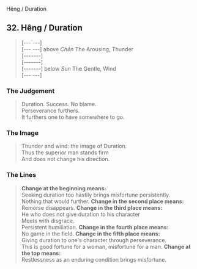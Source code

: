 Hêng / Duration
## 32. Hêng / Duration
> [--- ---]   
> [--- ---] above _Chên_ The Arousing, Thunder  
> [-------]   
> [-------]   
> [-------] below _Sun_ The Gentle, Wind  
> [--- ---]
### The Judgement
> Duration. Success. No blame.  
 Perseverance furthers.  
 It furthers one to have somewhere to go.
### The Image
> Thunder and wind: the image of Duration.  
 Thus the superior man stands firm  
 And does not change his direction.
### The Lines

 > **Change at the beginning means:**  
 Seeking duration too hastily brings misfortune persistently.  
 Nothing that would further.
 > **Change in the second place means:**  
 Remorse disappears.
 > **Change in the third place means:**  
 He who does not give duration to his character  
 Meets with disgrace.  
 Persistent humiliation.
 > **Change in the fourth place means:**  
 No game in the field.
 > **Change in the fifth place means:**  
 Giving duration to one's character through perseverance.  
 This is good fortune for a woman, misfortune for a man.
 > **Change at the top means:**  
 Restlessness as an enduring condition brings misfortune.



